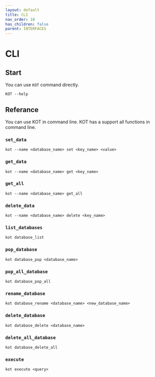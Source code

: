 ```yaml
---
layout: default
title: CLI
nav_order: 10
has_children: false
parent: INTERFACES
---
```


# CLI

## Start
You can use `KOT` command directly.
```console
KOT --help
```

## Referance

You can use KOT in command line. KOT has a support all functions in command line.

### `set_data`

```console
kot --name <database_name> set <key_name> <value>
```

### `get_data`

```console
kot --name <database_name> get <key_name>
```

### `get_all`

```console
kot --name <database_name> get_all
```

### `delete_data`

```console
kot --name <database_name> delete <key_name>
```

### `list_databases`

```console
kot database_list
```

### `pop_database`

```console
kot database_pop <database_name>
```

### `pop_all_database`

```console
kot database_pop_all
```

### `rename_database`

```console
kot database_rename <database_name> <new_database_name>
```

### `delete_database`

```console
kot database_delete <database_name>
```
### `delete_all_database`

```console
kot database_delete_all
```

### `execute`

```console
kot execute <query>
```